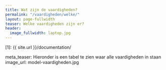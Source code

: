 ```yaml
---
title: Wat zijn de vaardigheden?
permalink: "/vaardigheden/welke/"
layout: page-fullwidth
teaser: Welke vaardigheden zijn er?
header:
  image_fullwidth: laptop.jpg
---
```


 [1]: {{ site.url }}/documentation/

meta_teaser: Hieronder is een tabel te zien waar alle vaardigheden in staan
image_url: model-vaardigheden.jpg

